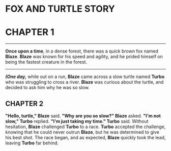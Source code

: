 # FOX AND TURTLE STORY
# CHAPTER 1
___
**Once upon a time**, in a dense forest, there was a quick brown fox named **Blaze**. **Blaze** was known for his speed and agility, and he prided himself on being the fastest creature in the forest.
___
***(One day,*** while out on a run, **Blaze** came across a slow turtle named **Turbo** who was struggling to cross a river. **Blaze** was curious about the turtle, and decided to ask him why he was so slow.

## CHAPTER 2

**"Hello, turtle," Blaze** said. **"Why are you so slow?" Blaze** asked. **"I'm not slow," Turbo** replied. **"I'm just taking my time." Turbo** said. Without hesitation, **Blaze** challenged **Turbo** to a race. **Turbo** accepted the challenge, knowing that he could never outrun **Blaze**, but he was determined to give his best shot. The race began, and as expected, **Blaze** quickly took the lead, leaving **Turbo** far behind.
